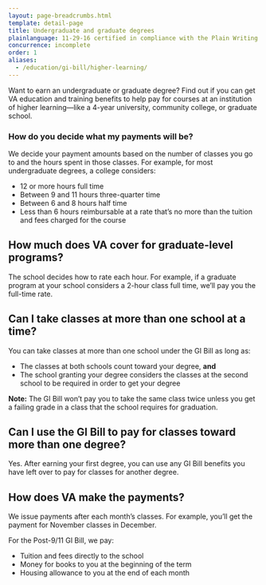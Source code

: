 ```yaml
---
layout: page-breadcrumbs.html
template: detail-page
title: Undergraduate and graduate degrees
plainlanguage: 11-29-16 certified in compliance with the Plain Writing Act
concurrence: incomplete
order: 1
aliases:
  - /education/gi-bill/higher-learning/
---
```

<div itemscope itemtype="http://schema.org/FAQPage">
<div itemprop="description" class="va-introtext">

Want to earn an undergraduate or graduate degree? Find out if you can get VA education and training benefits to help pay for courses  at an institution of higher learning—like a 4-year university, community college, or graduate school.

</div>


<div class="feature" markdown=“1” itemscope itemtype="http://schema.org/Question">

<h3 itemprop="name">How do you decide what my payments will be?</h3>
<div itemprop="acceptedAnswer" itemscope itemtype="http://schema.org/Answer">
<div itemprop="text">

We decide your payment amounts based on the number of classes you go to and the hours spent in those classes. For example, for most undergraduate degrees, a college considers:

-	12 or more hours full time
-	Between 9 and 11 hours three-quarter time
-	Between 6 and 8 hours half time
-	Less than 6 hours reimbursable at a rate that’s no more than the tuition and fees charged for the course

</div>
</div>
</div>


<div itemscope itemtype="http://schema.org/Question">

<h2 itemprop="name">How much does VA cover for graduate-level programs?</h2>
<div itemprop="acceptedAnswer" itemscope itemtype="http://schema.org/Answer">
<div itemprop="text">

The school decides how to rate each hour. For example, if a graduate program at your school considers a 2-hour class full time, we’ll pay you the full-time rate.

</div>
</div>
</div>

<div itemscope itemtype="http://schema.org/Question">

<h2 itemprop="name">Can I take classes at more than one school at a time?</h2>
<div itemprop="acceptedAnswer" itemscope itemtype="http://schema.org/Answer">
<div itemprop="text">

You can take classes at more than one school under the GI Bill as long as:
- The classes at both schools count toward your degree, **and**
- The school granting your degree considers the classes at the second school to be required in order to get your degree

**Note:** The GI Bill won’t pay you to take the same class twice unless you get a failing grade in a class that the school requires for graduation.

</div>
</div>
</div>


<div itemscope itemtype="http://schema.org/Question">

<h2 itemprop="name">Can I use the GI Bill to pay for classes toward more than one degree?</h2>
<div itemprop="acceptedAnswer" itemscope itemtype="http://schema.org/Answer">
<div itemprop="text">

Yes. After earning your first degree, you can use any GI Bill benefits you have left over to pay for classes for another degree.

</div>
</div>
</div>

<div itemscope itemtype="http://schema.org/Question">

<h2 itemprop="name">How does VA make the payments?</h2>
<div itemprop="acceptedAnswer" itemscope itemtype="http://schema.org/Answer">
<div itemprop="text">

We issue payments after each month’s classes. For example, you’ll get the payment for November classes in December.

For the Post-9/11 GI Bill, we pay:
- Tuition and fees directly to the school
- Money for books to you at the beginning of the term
- Housing allowance to you at the end of each month

</div>
</div>
</div>
</div>
